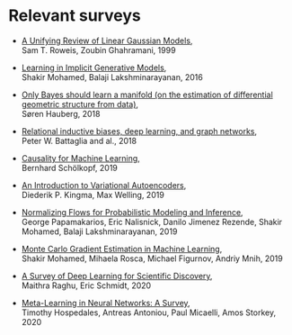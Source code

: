 # Relevant surveys

* [A Unifying Review of Linear Gaussian Models](https://www.semanticscholar.org/paper/A-Unifying-Review-of-Linear-Gaussian-Models-Roweis-Ghahramani/30755a7614148f1acf5edca72385832410c7c33a),  
Sam T. Roweis, Zoubin Ghahramani, 1999

* [Learning in Implicit Generative Models](https://arxiv.org/abs/1610.03483),  
Shakir Mohamed, Balaji Lakshminarayanan, 2016

* [Only Bayes should learn a manifold (on the estimation of differential geometric structure from data)](https://arxiv.org/abs/1806.04994),  
Søren Hauberg, 2018

* [Relational inductive biases, deep learning, and graph networks](https://arxiv.org/abs/1806.01261),  
Peter W. Battaglia and al., 2018

* [Causality for Machine Learning](https://arxiv.org/abs/1911.10500),  
Bernhard Schölkopf, 2019

* [An Introduction to Variational Autoencoders](https://arxiv.org/abs/1906.02691),  
Diederik P. Kingma, Max Welling, 2019

* [Normalizing Flows for Probabilistic Modeling and Inference](https://arxiv.org/abs/1912.02762),  
George Papamakarios, Eric Nalisnick, Danilo Jimenez Rezende, Shakir Mohamed, Balaji Lakshminarayanan, 2019

* [Monte Carlo Gradient Estimation in Machine Learning](https://arxiv.org/abs/1906.10652),  
Shakir Mohamed, Mihaela Rosca, Michael Figurnov, Andriy Mnih, 2019

* [A Survey of Deep Learning for Scientific Discovery](https://arxiv.org/abs/2003.11755),  
Maithra Raghu, Eric Schmidt, 2020

* [Meta-Learning in Neural Networks: A Survey](https://arxiv.org/abs/2004.05439),  
Timothy Hospedales, Antreas Antoniou, Paul Micaelli, Amos Storkey, 2020

